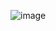 ![image](https://github.com/hinqiwame/dotfiles-hyprland/assets/77743895/d4efdf1b-762b-439c-b981-da3311f78e16)
